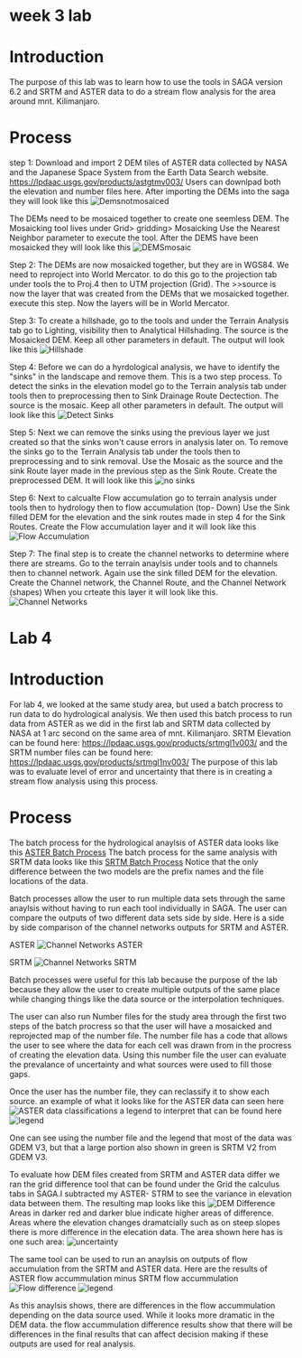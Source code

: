 # week 3 lab

# Introduction 
The purpose of this lab was to learn how to use the tools in SAGA version 6.2 and SRTM and ASTER data to do a stream flow analysis for the area around mnt. Kilimanjaro. 

# Process
step 1: 
Download and import 2 DEM tiles of ASTER data collected by NASA and the Japanese Space System from the Earth Data Search website. https://lpdaac.usgs.gov/products/astgtmv003/ Users can downlpad both the elevation and number files here. After importing the DEMs into the saga they will look like this ![Demsnotmosaiced](DEMfilesASTER.png)

The DEMs need to be mosaiced together to create one seemless DEM. The Mosaicking tool lives under Grid> gridding> Mosaicking
Use the Nearest Neighbor parameter to execute the tool.
After the DEMS have been mosaicked they will look like this ![DEMSmosaic](Batch0ASTERmosaic.png)

Step 2:
The DEMs are now mosaicked together, but they are in WGS84. We need to reproject into World Mercator.
to do this go to the projection tab under tools the to Proj.4 then to UTM projection (Grid). 
The >>source is now the layer that was created from the DEMs that we mosaicked together.
execute this step. Now the layers will be in World Mercator. 

Step 3: 
To create a hillshade, go to the tools and under the Terrain Analysis tab go to Lighting, visibility then to Analytical 
Hillshading. The source is the Mosaicked DEM. Keep all other parameters in default. The output will look like this ![Hillshade](hillshadeASTER.png)

Step 4: 
 Before we can do a hyrdological analysis, we have to identify the "sinks" in the landscape and remove them. This is a two step process. To detect the sinks in the elevation model go to the Terrain analysis tab under tools then to preprocessing then 
to Sink Drainage Route Dectection. The source is the mosaic. Keep all other parameters in default. The output will look like this ![Detect Sinks](sinkrouteASTER.png)

Step 5: 
Next we can remove the sinks using the previous layer we just created so that the sinks won't cause errors in analysis later on. 
To remove the sinks go to the Terrain Analysis tab under the tools then to preprocessing and to sink removal. 
Use the Mosaic as the source and the sink Route layer made in the previous step as the Sink Route. 
Create the preprocessed DEM. It will look like this ![no sinks](nosinksASTER.png)

Step 6: 
Next to calcualte Flow accumulation go to terrain analysis under tools then to hydrology then to flow accumulation (top- Down)
Use the Sink filled DEM for the elevation and the sink routes made in step 4 for the Sink Routes. 
Create the Flow accumulation layer and it will look like this ![Flow Accumulation](FlowaccumulationASTER.png)

Step 7: 
The final step is to create the channel networks to determine where there are streams. 
Go to the terrain anaylsis under tools and to channels then to channel network. 
Again use the sink filled DEM for the elevation. Create the Channel network, the Channel Route, and the Channel Network (shapes)
When you crteate this layer it will look like this. ![Channel Networks](channelnetworkASTER.png)


# Lab 4 
# Introduction 
For lab 4, we looked at the same study area, but used a batch procress to run data to do hydrological analysis. We then used this batch 
process to run data from ASTER as we did in the first lab and SRTM data collected by NASA at 1 arc second on the same area of mnt. 
Kilimanjaro. SRTM Elevation can be found here:  https://lpdaac.usgs.gov/products/srtmgl1v003/ and the SRTM number files can be found here: https://lpdaac.usgs.gov/products/srtmgl1nv003/
The purpose of this lab was to evaluate level of error and uncertainty that there is in creating a stream flow analysis using this process. 
# Process 
The batch process for the hydrological anaylsis of ASTER data looks like this [ASTER Batch Process](mosaic_utmproj_hillshade_sinks_sinkremoval_flowaccumulation_Channelnetworks.bat)
The batch process for the same analysis with SRTM data looks like this [SRTM Batch Process](Mosaic_UTMproj_hillshade_sinks_sinkremoval_flowAcc_Channels_SRTM.bat)
Notice that the only difference between the two models are the prefix names and the file locations of the data. 

Batch processes allow the user to run multiple data sets through the same anaylsis without having to run each tool individually in SAGA.
The user can compare the outputs of two different data sets side by side. Here is a side by side comparison of the channel networks outputs for SRTM and ASTER. 

ASTER
![Channel Networks ASTER](Batch1ASTERChannelntwrk.png)


SRTM
![Channel Networks SRTM](Batch2realSRTMchannelntwrk.png)

Batch processes were useful for this lab because the purpose of the lab because they allow the user to create multiple outputs of the same place while changing things like the data source or the interpolation techniques. 

The user can also run Number files for the study area through the first two steps of the batch procress so that the user will have a 
mosaicked and reprojected map of the number file. The number file has a code that allows the user to see where the data for each cell 
was drawn from in the procress of creating the elevation data.  Using this number file the user can evaluate the prevalance of 
uncertainty and what sources were used to fill those gaps. 

Once the user has the number file, they can reclassify it to show each source. an example of what it looks like for the ASTER data can seen here 
![ASTER data classifications](ASTERNUMfile.png)
a legend to interpret that can be found here ![legend](ASTERNUMfile_legend.png)

One can see using the number file and the legend that most of the data was GDEM V3, but that a large portion also shown in green is SRTM V2 from GDEM V3.

To evaluate how DEM files created from SRTM and ASTER data differ we ran the grid difference tool that can be found under the Grid the calculus tabs in SAGA.I subtracted my ASTER- STRM to see the variance in elevation data between them. The resulting map looks like this ![DEM Difference](DEMasterminusSRTM.PNG) Areas in darker red and darker blue indicate higher areas of difference. Areas where the elevation changes dramatcially such as on steep slopes there is more difference in the elecation data. The area shown here has is one such area: ![uncertainty](areaofuncertainty.PNG)

The same tool can be used to run an anaylsis on outputs of flow accumulation from the SRTM and ASTER data. 
Here are the results of ASTER flow accummulation minus SRTM flow accummulation ![Flow difference](diffflowaccASTERminusSRTM.png)
![legend](diffflowaccASTERminusSRTM_legend.png) 

As this anaylsis shows, there are differences in the flow accummulation depending on the data source used. While it looks more dramatic 
in the DEM data. the flow accummulation difference results show that there will be differences in the final results that can affect 
decision making if these outputs are used for real analysis.
